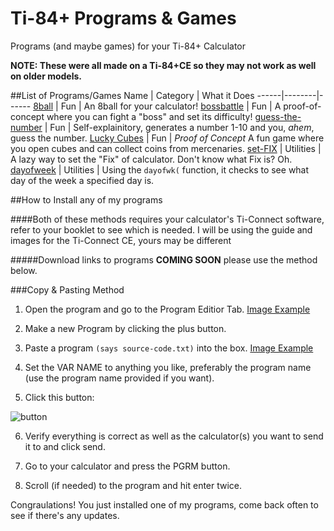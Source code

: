 # Ti-84+ Programs & Games
Programs (and maybe games) for your Ti-84+ Calculator

**NOTE: These were all made on a Ti-84+CE so they may not work as well on older models.**

##List of Programs/Games
Name | Category | What it Does
------|--------|------
[8ball](https://github.com/Chewsterchew/Ti84-Programs/tree/master/8ball) | Fun | An 8ball for your calculator! 
[bossbattle](https://github.com/Chewsterchew/Ti84-Programs/tree/master/bossbattle) | Fun | A proof-of-concept where you can fight a "boss" and set its difficulty!
[guess-the-number](https://github.com/Chewsterchew/Ti84-Programs/tree/master/guess-the-number) | Fun | Self-explainitory, generates a number 1-10 and you, *ahem*, guess the number.
[Lucky Cubes](https://github.com/Chewsterchew/Ti84-Programs/tree/master/lucky-cubes) | Fun | *Proof of Concept* A fun game where you open cubes and can collect coins from mercenaries.
[set-FIX](https://github.com/Chewsterchew/Ti84-Programs/tree/master/set-FIX) | Utilities | A lazy way to set the "Fix" of calculator. Don't know what Fix is? Oh.
[dayofweek](https://github.com/Chewsterchew/Ti84-Programs/tree/master/dayofweek) | Utilities | Using the `dayofwk(` function, it checks to see what day of the week a specified day is.

##How to Install any of my programs

####Both of these methods requires your calculator's Ti-Connect software, refer to your booklet to see which is needed. I will be using the guide and images for the Ti-Connect CE, yours may be different

#####Download links to programs **COMING SOON** please use the method below.

###Copy & Pasting Method

1) Open the program and go to the Program Editior Tab. [Image Example](https://t.gyazo.com/teams/chew/0da2864f17bbe826fc47502012a6f101.png)

2) Make a new Program by clicking the plus button.

3) Paste a program `(says source-code.txt)` into the box. [Image Example](https://t.gyazo.com/teams/chew/bb4b0008abcc8ccedd606e31cb20e4f3.png)

4) Set the VAR NAME to anything you like, preferably the program name (use the program name provided if you want).

5) Click this button: 

![button](https://t.gyazo.com/teams/chew/74f7033a3674f5b8116dfd5b0eeef4b3.png)

6) Verify everything is correct as well as the calculator(s) you want to send it to and click send. 

7) Go to your calculator and press the PGRM button.

8) Scroll (if needed) to the program and hit enter twice.

Congraulations! You just installed one of my programs, come back often to see if there's any updates.
